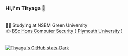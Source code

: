 ### Hi,I'm Thyaga 👋 <br><br>

👩‍🎓 Studying at NSBM Green University <br>
✍ [BSc Hons Computer Security ( Plymouth University )](https://www.nsbm.ac.lk/course/bsc-hons-in-computer-security/) <br><br>

[![Thyaga's GitHub stats-Dark](https://github-readme-stats.vercel.app/api?username=ThyagaSathsarani&show_icons=true&theme=dark#gh-dark-mode-only)](https://github.com/ThyagaSathsarani/github-readme-stats#gh-dark-mode-only)

